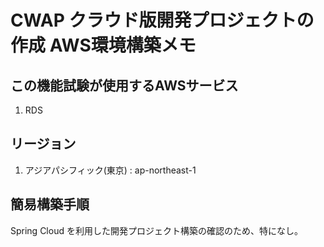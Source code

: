 # CWAP クラウド版開発プロジェクトの作成 AWS環境構築メモ

## この機能試験が使用するAWSサービス
1. RDS

## リージョン
1. アジアパシフィック(東京) : ap-northeast-1

## 簡易構築手順

Spring Cloud を利用した開発プロジェクト構築の確認のため、特になし。
